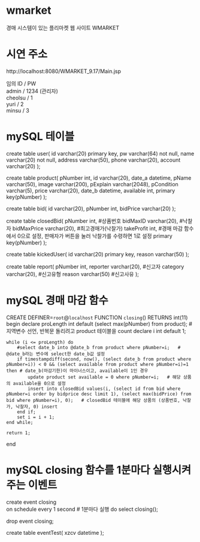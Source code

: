 # wmarket
경매 시스템이 있는 플리마켓 웹 사이트 WMARKET


# 시연 주소
http://localhost:8080/WMARKET_9.17/Main.jsp

임의 ID / PW <br>
admin / 1234 (관리자) <br>
cheolsu / 1 <br>
yuri / 2 <br>
minsu / 3 <br>


# mySQL 테이블
create table user(
id varchar(20) primary key,
pw varchar(64) not null,
name varchar(20) not null,
address varchar(50),
phone varchar(20),
account varchar(20)
);

create table product(
pNumber int,
id varchar(20),
date_a datetime,
pName varchar(50),
image varchar(200),
pExplain varchar(2048),
pCondition varchar(5),
price varchar(20),
date_b datetime,
available int,
primary key(pNumber)
);

create table bid(
id varchar(20),
pNumber int,
bidPrice varchar(20)
);

create table closedBid(
pNumber int,	#상품번호
bidMaxID varchar(20),	#낙찰자
bidMaxPrice varchar(20),	#최고경매가(낙찰가)
takeProfit int,		#경매 마감 함수에서 0으로 설정, 판매자가 버튼을 눌러 낙찰가를 수령하면 1로 설정
primary key(pNumber)
);

create table kickedUser(
id varchar(20) primary key,
reason varchar(50)
);

create table report(
pNumber int,
reporter varchar(20),	#신고자
category varchar(20),	#신고유형
reason varchar(50)	#신고사유
);


# mySQL 경매 마감 함수
CREATE DEFINER=`root`@`localhost` FUNCTION `closing`() RETURNS int(11)
begin
    declare proLength int default (select max(pNumber) from product);	# 지역변수 선언, 반복문 돌리려고 product 테이블을 count
	declare i int default 1;	
    
	while (i <= proLength) do	
		#select date_b into @date_b from product where pNumber=i;	# @date_b라는 변수에 select한 date_b값 설정
        if timestampdiff(second, now(), (select date_b from product where pNumber=i)) < 0 && (select available from product where pNumber=i)=1 then	# date_b(마감기한)이 마이너스이고, available이 1인 경우
			update product set available = 0 where pNumber=i;	# 해당 상품의 available을 0으로 설정
            insert into closedBid values(i, (select id from bid where pNumber=i order by bidprice desc limit 1), (select max(bidPrice) from bid where pNumber=i), 0);	# closedBid 테이블에 해당 상품의 (상품번호, 낙찰가, 낙찰자, 0) insert
		end if;
        set i = i + 1;
	end while;

	return 1;
end


# mySQL closing 함수를 1분마다 실행시켜주는 이벤트
create event closing	
on schedule every 1 second		# 1분마다 실행
do
select closing();

drop event closing;

create table eventTest(
xzcv datetime
);
